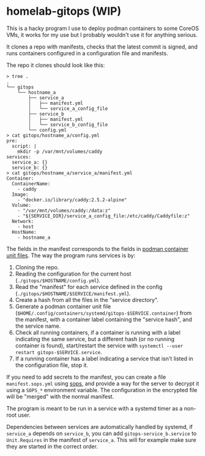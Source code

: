 # homelab-gitops (WIP)

This is a hacky program I use to deploy podman containers to some CoreOS VMs, it works for my use but I probably wouldn't use it for anything serious.

It clones a repo with manifests, checks that the latest commit is signed, and runs containers configured in a configuration file and manifests.

The repo it clones should look like this:

```
> tree .
.
└── gitops
    └── hostname_a
        ├── service_a
        │   ├── manifest.yml
        │   └── service_a_config_file
        ├── service_b
        │   ├── manifest.yml
        │   └── service_b_config_file
        └── config.yml
> cat gitops/hostname_a/config.yml
pre:
  script: |
    mkdir -p /var/mnt/volumes/caddy
services:
  service_a: {}
  service_b: {}
> cat gitops/hostname_a/service_a/manifest.yml
Container:
  ContainerName:
    - caddy
  Image:
    - "docker.io/library/caddy:2.5.2-alpine"
  Volume:
    - "/var/mnt/volumes/caddy:/data:z"
    - "${SERVICE_DIR}/service_a_config_file:/etc/caddy/Caddyfile:z"
  Network:
    - host
  HostName:
    - hostname_a
```

The fields in the manifest corresponds to the fields in [podman container unit files](https://docs.podman.io/en/latest/markdown/podman-systemd.unit.5.html#container-units-container). The way the program runs services is by:

1. Cloning the repo.
2. Reading the configuration for the current host (`./gitops/$HOSTNAME/config.yml`).
3. Read the "manifest" for each service defined in the config (`./gitops/$HOSTNAME/$SERVICE/manifest.yml`).
4. Create a hash from all the files in the "service directory".
5. Generate a podman container unit file (`$HOME/.config/containers/systemd/gitops-$SERVICE.container`) from the manifest, with a container label containing the "service hash", and the service name.
6. Check all running containers, if a container is running with a label indicating the same service, but a different hash (or no running container is found), start/restart the service with `systemctl --user restart gitops-$SERVICE.service`.
7. If a running container has a label indicating a service that isn't listed in the configuration file, stop it.

If you need to add secrets to the manifest, you can create a file `manifest.sops.yml` using [sops](https://github.com/getsops/sops), and provide a way for the server to decrypt it using a `SOPS_*` environment variable. The configuration in the encrypted file will be "merged" with the normal manifest.

The program is meant to be run in a service with a systemd timer as a non-root user.

Dependencies between services are automatically handled by systemd, if `service_a` depends on `service_b`, you can add `gitops-service_b.service` to `Unit.Requires` in the manifest of `service_a`. This will for example make sure they are started in the correct order.
